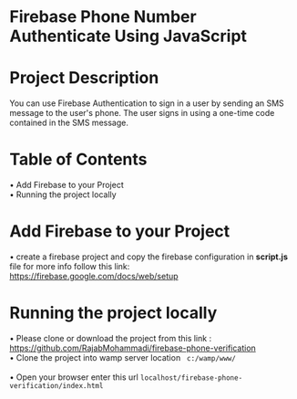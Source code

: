 # Firebase Phone Number Authenticate Using JavaScript
# Project Description
You can use Firebase Authentication to sign in a user by sending an SMS message to the user's phone. The user signs in using a one-time code contained in the SMS message.

# Table of Contents
•	Add Firebase to your Project <br>
•	Running the project locally <br>
# Add Firebase to your Project
• create a firebase project and copy the firebase configuration in **script.js** file for more info follow this link: https://firebase.google.com/docs/web/setup<br>
# Running the project locally
•	Please clone or download the project from this link : https://github.com/RajabMohammadi/firebase-phone-verification <br>
• Clone the project into wamp server location <code> c:/wamp/www/ </code> <br>
•	Open your browser enter this url <code>localhost/firebase-phone-verification/index.html</code>











